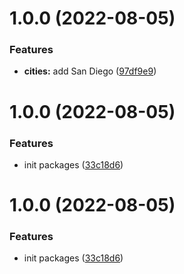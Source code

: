 # 1.0.0 (2022-08-05)


### Features

* **cities:** add San Diego ([97df9e9](https://github.com/vanpho93/demo-monorepo/commit/97df9e9d169d36b822b0d83aa08719e2af1a8192))

# 1.0.0 (2022-08-05)


### Features

* init packages ([33c18d6](https://github.com/vanpho93/demo-monorepo/commit/33c18d63c1e43eb748d18b201ea304aefc334c2e))

# 1.0.0 (2022-08-05)


### Features

* init packages ([33c18d6](https://github.com/vanpho93/demo-monorepo/commit/33c18d63c1e43eb748d18b201ea304aefc334c2e))

